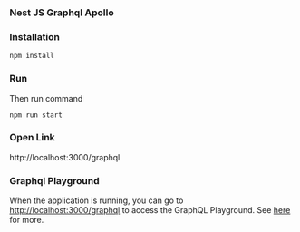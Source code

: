 ### Nest JS Graphql Apollo

### Installation

`npm install`

### Run

Then run command

`npm run start`

### Open Link

http://localhost:3000/graphql

### Graphql Playground

When the application is running, you can go to [http://localhost:3000/graphql](http://localhost:3000/graphql) to access the GraphQL Playground. See [here](https://docs.nestjs.com/graphql/quick-start#playground) for more.

